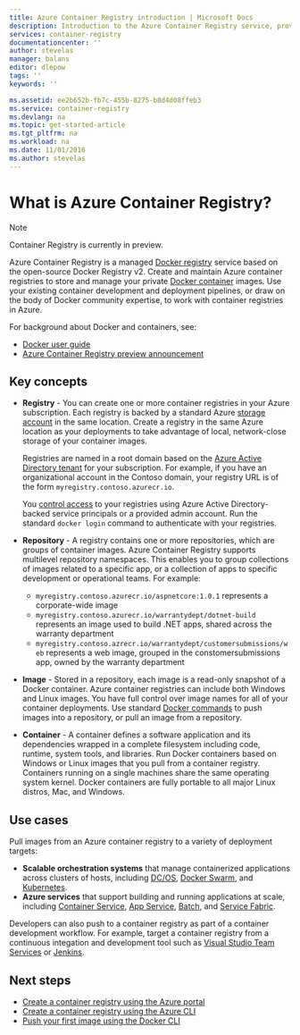 ```yaml
---
title: Azure Container Registry introduction | Microsoft Docs
description: Introduction to the Azure Container Registry service, providing cloud-based, managed, private Docker registries.
services: container-registry
documentationcenter: ''
author: stevelas
manager: balans
editor: dlepow
tags: ''
keywords: ''

ms.assetid: ee2b652b-fb7c-455b-8275-b8d4d08ffeb3
ms.service: container-registry
ms.devlang: na
ms.topic: get-started-article
ms.tgt_pltfrm: na
ms.workload: na
ms.date: 11/01/2016
ms.author: stevelas
---
```

# What is Azure Container Registry?
> [!NOTE]
> Container Registry is currently in preview.


Azure Container Registry is a managed [Docker registry](https://docs.docker.com/registry/) service based on the open-source Docker Registry v2. Create and maintain Azure container registries to store and manage your private [Docker container](https://www.docker.com/what-docker) images. Use your existing container development and deployment pipelines, or draw on the body of Docker community expertise, to work with container registries in Azure.

For background about Docker and containers, see:

* [Docker user guide](https://docs.docker.com/engine/userguide/)
* [Azure Container Registry preview announcement](https://azure.microsoft.com/blog/azure-container-registry-preview/) 

## Key concepts
* **Registry** - You can create one or more container registries in your Azure subscription. Each registry is backed by a standard Azure [storage account](../storage/storage-introduction.md) in the same location. Create a registry in the same Azure location as your deployments to take advantage of local, network-close storage of your container images. 

  Registries are named in a root domain based on the [Azure Active Directory tenant](../active-directory/active-directory-howto-tenant.md) for your subscription. For example, if you have an organizational account in the Contoso domain, your registry URL is of the form `myregistry.contoso.azurecr.io`. 
  
  You [control access](container-registry-authentication.md) to your registries using Azure Active Directory-backed service principals or a provided admin account. Run the standard `docker login` command to authenticate with your registries. 

* **Repository** - A registry contains one or more repositories, which are groups of container images. Azure Container Registry supports multilevel repository namespaces. This enables you to group collections of images related to a specific app, or a collection of apps to specific development or operational teams. For example:
  
  * `myregistry.contoso.azurecr.io/aspnetcore:1.0.1` represents a corporate-wide image
  * `myregistry.contoso.azurecr.io/warrantydept/dotnet-build` represents an image used to build .NET apps, shared across the warranty department
  * `myregistry.contoso.azrecr.io/warrantydept/customersubmissions/web` represents a web image, grouped in the constomersubmissions app, owned by the warranty department
* **Image** - Stored in a repository, each image is a read-only snapshot of a Docker container. Azure container registries can include both Windows and Linux images. You have full control over image names for all of your container deployments. Use standard [Docker commands](https://docs.docker.com/engine/reference/commandline/) to push images into a repository, or pull an image from a repository. 
* **Container** - A container defines a software application and its dependencies wrapped in a complete filesystem including code, runtime, system tools, and libraries. Run Docker containers based on Windows or Linux images that you pull from a container registry. Containers running on a single machines share the same operating system kernel. Docker containers are fully portable to all major Linux distros, Mac, and Windows.

## Use cases
Pull images from an Azure container registry to a variety of deployment targets:

* **Scalable orchestration systems** that manage containerized applications across clusters of hosts, including [DC/OS](https://docs.mesosphere.com/), [Docker Swarm](https://docs.docker.com/swarm/), and [Kubernetes](http://kubernetes.io/docs/).
* **Azure services** that support building and running applications at scale, including [Container Service](../container-service/index.md), [App Service](/app-service/index.md), [Batch](../batch/index.md), and [Service Fabric](../service-fabric/index.md). 

Developers can also push to a container registry as part of a container development workflow. For example, target a container registry from a continuous integation and development tool such as [Visual Studio Team Services](https://www.visualstudio.com/docs/overview) or [Jenkins](https://jenkins.io/).





## Next steps
* [Create a container registry using the Azure portal](container-registry-get-started-portal.md)
* [Create a container registry using the Azure CLI](container-registry-get-started-docker-cli.md)
* [Push your first image using the Docker CLI](container-registry-get-started-docker-cli.md)

